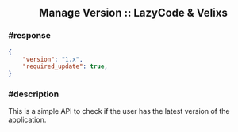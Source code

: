 ## <center><b>Manage Version :: LazyCode & Velixs</b></center>

### <b>#response</b>
```json
{
    "version": "1.x",
    "required_update": true,
}
```

### <b>#description</b>
This is a simple API to check if the user has the latest version of the application.